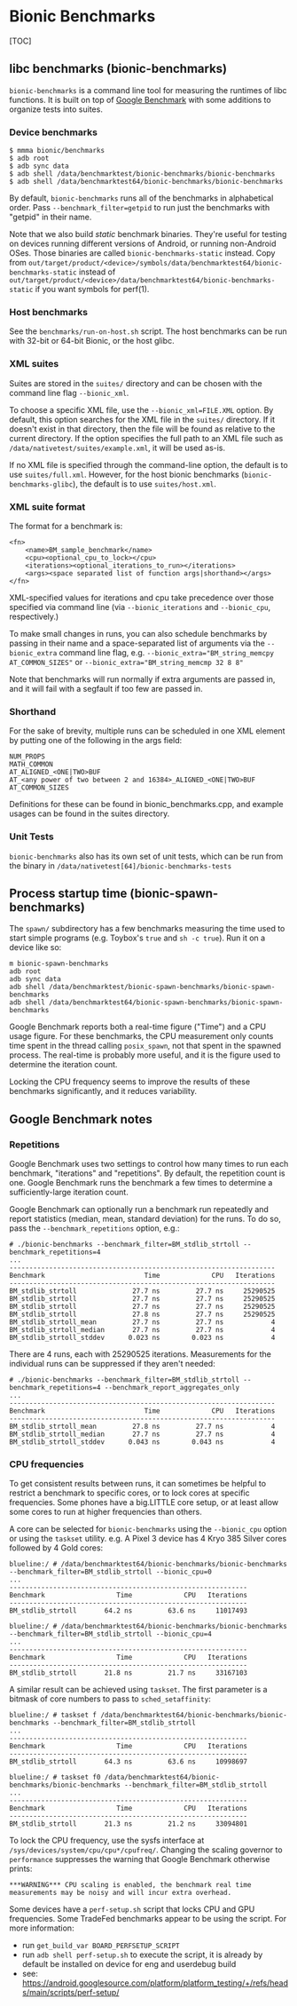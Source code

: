 # Bionic Benchmarks

[TOC]

## libc benchmarks (bionic-benchmarks)

`bionic-benchmarks` is a command line tool for measuring the runtimes of libc functions. It is built
on top of [Google Benchmark](https://github.com/google/benchmark) with some additions to organize
tests into suites.

### Device benchmarks

    $ mmma bionic/benchmarks
    $ adb root
    $ adb sync data
    $ adb shell /data/benchmarktest/bionic-benchmarks/bionic-benchmarks
    $ adb shell /data/benchmarktest64/bionic-benchmarks/bionic-benchmarks

By default, `bionic-benchmarks` runs all of the benchmarks in alphabetical order. Pass
`--benchmark_filter=getpid` to run just the benchmarks with "getpid" in their name.

Note that we also build _static_ benchmark binaries.
They're useful for testing on devices running different versions of Android, or running non-Android OSes.
Those binaries are called `bionic-benchmarks-static` instead.
Copy from `out/target/product/<device>/symbols/data/benchmarktest64/bionic-benchmarks-static` instead of
`out/target/product/<device>/data/benchmarktest64/bionic-benchmarks-static` if you want symbols for perf(1).

### Host benchmarks

See the `benchmarks/run-on-host.sh` script. The host benchmarks can be run with 32-bit or 64-bit
Bionic, or the host glibc.

### XML suites

Suites are stored in the `suites/` directory and can be chosen with the command line flag
`--bionic_xml`.

To choose a specific XML file, use the `--bionic_xml=FILE.XML` option. By default, this option
searches for the XML file in the `suites/` directory. If it doesn't exist in that directory, then
the file will be found as relative to the current directory. If the option specifies the full path
to an XML file such as `/data/nativetest/suites/example.xml`, it will be used as-is.

If no XML file is specified through the command-line option, the default is to use `suites/full.xml`.
However, for the host bionic benchmarks (`bionic-benchmarks-glibc`), the default is to use
`suites/host.xml`.

### XML suite format

The format for a benchmark is:

```
<fn>
    <name>BM_sample_benchmark</name>
    <cpu><optional_cpu_to_lock></cpu>
    <iterations><optional_iterations_to_run></iterations>
    <args><space separated list of function args|shorthand></args>
</fn>
```

XML-specified values for iterations and cpu take precedence over those specified via command line
(via `--bionic_iterations` and `--bionic_cpu`, respectively.)

To make small changes in runs, you can also schedule benchmarks by passing in their name and a
space-separated list of arguments via the `--bionic_extra` command line flag, e.g.
`--bionic_extra="BM_string_memcpy AT_COMMON_SIZES"` or `--bionic_extra="BM_string_memcmp 32 8 8"`

Note that benchmarks will run normally if extra arguments are passed in, and it will fail
with a segfault if too few are passed in.

### Shorthand

For the sake of brevity, multiple runs can be scheduled in one XML element by putting one of the
following in the args field:

    NUM_PROPS
    MATH_COMMON
    AT_ALIGNED_<ONE|TWO>BUF
    AT_<any power of two between 2 and 16384>_ALIGNED_<ONE|TWO>BUF
    AT_COMMON_SIZES

Definitions for these can be found in bionic_benchmarks.cpp, and example usages can be found in
the suites directory.

### Unit Tests

`bionic-benchmarks` also has its own set of unit tests, which can be run from the binary in
`/data/nativetest[64]/bionic-benchmarks-tests`

## Process startup time (bionic-spawn-benchmarks)

The `spawn/` subdirectory has a few benchmarks measuring the time used to start simple programs
(e.g. Toybox's `true` and `sh -c true`). Run it on a device like so:

    m bionic-spawn-benchmarks
    adb root
    adb sync data
    adb shell /data/benchmarktest/bionic-spawn-benchmarks/bionic-spawn-benchmarks
    adb shell /data/benchmarktest64/bionic-spawn-benchmarks/bionic-spawn-benchmarks

Google Benchmark reports both a real-time figure ("Time") and a CPU usage figure. For these
benchmarks, the CPU measurement only counts time spent in the thread calling `posix_spawn`, not that
spent in the spawned process. The real-time is probably more useful, and it is the figure used to
determine the iteration count.

Locking the CPU frequency seems to improve the results of these benchmarks significantly, and it
reduces variability.

## Google Benchmark notes

### Repetitions

Google Benchmark uses two settings to control how many times to run each benchmark, "iterations" and
"repetitions". By default, the repetition count is one. Google Benchmark runs the benchmark a few
times to determine a sufficiently-large iteration count.

Google Benchmark can optionally run a benchmark run repeatedly and report statistics (median, mean,
standard deviation) for the runs. To do so, pass the `--benchmark_repetitions` option, e.g.:

    # ./bionic-benchmarks --benchmark_filter=BM_stdlib_strtoll --benchmark_repetitions=4
    ...
    -------------------------------------------------------------------
    Benchmark                         Time             CPU   Iterations
    -------------------------------------------------------------------
    BM_stdlib_strtoll              27.7 ns         27.7 ns     25290525
    BM_stdlib_strtoll              27.7 ns         27.7 ns     25290525
    BM_stdlib_strtoll              27.7 ns         27.7 ns     25290525
    BM_stdlib_strtoll              27.8 ns         27.7 ns     25290525
    BM_stdlib_strtoll_mean         27.7 ns         27.7 ns            4
    BM_stdlib_strtoll_median       27.7 ns         27.7 ns            4
    BM_stdlib_strtoll_stddev      0.023 ns        0.023 ns            4

There are 4 runs, each with 25290525 iterations. Measurements for the individual runs can be
suppressed if they aren't needed:

    # ./bionic-benchmarks --benchmark_filter=BM_stdlib_strtoll --benchmark_repetitions=4 --benchmark_report_aggregates_only
    ...
    -------------------------------------------------------------------
    Benchmark                         Time             CPU   Iterations
    -------------------------------------------------------------------
    BM_stdlib_strtoll_mean         27.8 ns         27.7 ns            4
    BM_stdlib_strtoll_median       27.7 ns         27.7 ns            4
    BM_stdlib_strtoll_stddev      0.043 ns        0.043 ns            4

### CPU frequencies

To get consistent results between runs, it can sometimes be helpful to restrict a benchmark to
specific cores, or to lock cores at specific frequencies. Some phones have a big.LITTLE core setup,
or at least allow some cores to run at higher frequencies than others.

A core can be selected for `bionic-benchmarks` using the `--bionic_cpu` option or using the
`taskset` utility. e.g. A Pixel 3 device has 4 Kryo 385 Silver cores followed by 4 Gold cores:

    blueline:/ # /data/benchmarktest64/bionic-benchmarks/bionic-benchmarks --benchmark_filter=BM_stdlib_strtoll --bionic_cpu=0
    ...
    ------------------------------------------------------------
    Benchmark                  Time             CPU   Iterations
    ------------------------------------------------------------
    BM_stdlib_strtoll       64.2 ns         63.6 ns     11017493

    blueline:/ # /data/benchmarktest64/bionic-benchmarks/bionic-benchmarks --benchmark_filter=BM_stdlib_strtoll --bionic_cpu=4
    ...
    ------------------------------------------------------------
    Benchmark                  Time             CPU   Iterations
    ------------------------------------------------------------
    BM_stdlib_strtoll       21.8 ns         21.7 ns     33167103

A similar result can be achieved using `taskset`. The first parameter is a bitmask of core numbers
to pass to `sched_setaffinity`:

    blueline:/ # taskset f /data/benchmarktest64/bionic-benchmarks/bionic-benchmarks --benchmark_filter=BM_stdlib_strtoll
    ...
    ------------------------------------------------------------
    Benchmark                  Time             CPU   Iterations
    ------------------------------------------------------------
    BM_stdlib_strtoll       64.3 ns         63.6 ns     10998697

    blueline:/ # taskset f0 /data/benchmarktest64/bionic-benchmarks/bionic-benchmarks --benchmark_filter=BM_stdlib_strtoll
    ...
    ------------------------------------------------------------
    Benchmark                  Time             CPU   Iterations
    ------------------------------------------------------------
    BM_stdlib_strtoll       21.3 ns         21.2 ns     33094801

To lock the CPU frequency, use the sysfs interface at `/sys/devices/system/cpu/cpu*/cpufreq/`.
Changing the scaling governor to `performance` suppresses the warning that Google Benchmark
otherwise prints:

    ***WARNING*** CPU scaling is enabled, the benchmark real time measurements may be noisy and will incur extra overhead.

Some devices have a `perf-setup.sh` script that locks CPU and GPU frequencies. Some TradeFed
benchmarks appear to be using the script. For more information:
 * run `get_build_var BOARD_PERFSETUP_SCRIPT`
 * run `adb shell perf-setup.sh` to execute the script, it is already by default be installed on device for eng and userdebug build
 * see: https://android.googlesource.com/platform/platform_testing/+/refs/heads/main/scripts/perf-setup/
